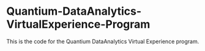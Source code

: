 # Quantium-DataAnalytics-VirtualExperience-Program
This is the code for the Quantium DataAnalytics Virtual Experience program. 
